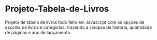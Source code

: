 # Projeto-Tabela-de-Livros

Projeto de tabela de livros todo feito em Javascript com as opções de escolha de livros e categorias, trazendo a sinopse da história, quantidade de páginas e ano de lançamento.
